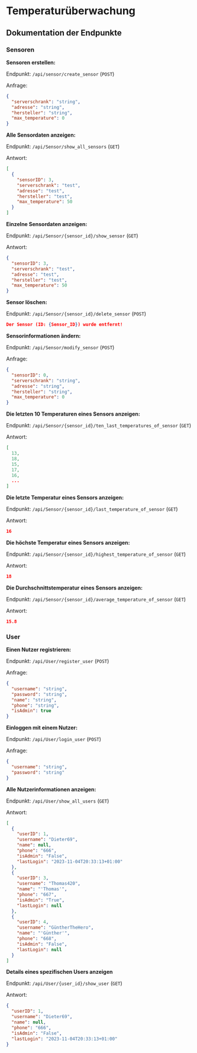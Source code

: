 # Temperaturüberwachung

## Dokumentation der Endpunkte

### Sensoren

**Sensoren erstellen:**

Endpunkt: `/api/sensor/create_sensor` (`POST`)

Anfrage:
```json
{
  "serverschrank": "string",
  "adresse": "string",
  "hersteller": "string",
  "max_temperature": 0
}
```

**Alle Sensordaten anzeigen:**

Endpunkt: `/api/Sensor/show_all_sensors` (`GET`)

Antwort:
```json
[
  {
    "sensorID": 3,
    "serverschrank": "test",
    "adresse": "test",
    "hersteller": "test",
    "max_temperature": 50
  }
]
```

**Einzelne Sensordaten anzeigen:**

Endpunkt: `/api/Sensor/{sensor_id}/show_sensor` (`GET`)

Antwort:
```json
{
  "sensorID": 3,
  "serverschrank": "test",
  "adresse": "test",
  "hersteller": "test",
  "max_temperature": 50
}
```

**Sensor löschen:**

Endpunkt: `/api/Sensor/{sensor_id}/delete_sensor` (`POST`)


```json
Der Sensor (ID: {Sensor_ID}) wurde entfernt!
```

**Sensorinformationen ändern:**

Endpunkt: `/api/Sensor/modify_sensor` (`POST`)

Anfrage:
```json
{
  "sensorID": 0,
  "serverschrank": "string",
  "adresse": "string",
  "hersteller": "string",
  "max_temperature": 0
}
```

**Die letzten 10 Temperaturen eines Sensors anzeigen:**

Endpunkt: `/api/Sensor/{sensor_id}/ten_last_temperatures_of_sensor` (`GET`)

Antwort:
```json
[
  13,
  18,
  15,
  17,
  16,
  ...
]
```

**Die letzte Temperatur eines Sensors anzeigen:**

Endpunkt: `/api/Sensor/{sensor_id}/last_temperature_of_sensor` (`GET`)

Antwort:
```json
16
```

**Die höchste Temperatur eines Sensors anzeigen:**

Endpunkt: `/api/Sensor/{sensor_id}/highest_temperature_of_sensor` (`GET`)

Antwort:
```json
18
```

**Die Durchschnittstemperatur eines Sensors anzeigen:**

Endpunkt: `/api/Sensor/{sensor_id}/average_temperature_of_sensor` (`GET`)

Antwort:
```json
15.8
```

### User

**Einen Nutzer registrieren:**

Endpunkt: `/api/User/register_user` (`POST`)

Anfrage:
```json
{
  "username": "string",
  "password": "string",
  "name": "string",
  "phone": "string",
  "isAdmin": true
}
```

**Einloggen mit einem Nutzer:**

Endpunkt: `/api/User/login_user` (`POST`)

Anfrage:
```json
{
  "username": "string",
  "password": "string"
}
```

**Alle Nutzerinformationen anzeigen:**

Endpunkt: `/api/User/show_all_users` (`GET`)

Antwort:
```json
[
  {
    "userID": 1,
    "username": "Dieter69",
    "name": null,
    "phone": "666",
    "isAdmin": "False",
    "lastLogin": "2023-11-04T20:33:13+01:00"
  },
  {
    "userID": 3,
    "username": "Thomas420",
    "name": "'Thomas'",
    "phone": "667",
    "isAdmin": "True",
    "lastLogin": null
  },
  {
    "userID": 4,
    "username": "GüntherTheHero",
    "name": "'Günther'",
    "phone": "668",
    "isAdmin": "False",
    "lastLogin": null
  }
]
```
**Details eines spezifischen Users anzeigen**

Endpunkt: `/api/User/{user_id}/show_user` (`GET`)

Antwort:
```json
{
  "userID": 1,
  "username": "Dieter69",
  "name": null,
  "phone": "666",
  "isAdmin": "False",
  "lastLogin": "2023-11-04T20:33:13+01:00"
}
```
